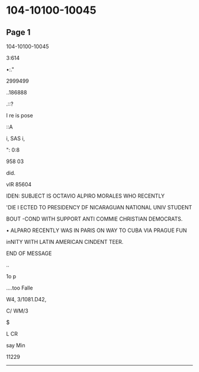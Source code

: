 # 104-10100-10045

## Page 1

104-10100-10045

3:614

•:."

2999499

..186888

.::?

I re is pose

::A

i, SAS i,

": 0:8

958 03

did.

vIR 85604

IDEN: SUBJECT IS OCTAVIO ALPIRO MORALES WHO RECENTLY

'DIE I ECTED TO PRESIDENCY DF NICARAGUAN NATIONAL UNIV STUDENT

BOUT -COND WITH SUPPORT ANTI COMMIE CHRISTIAN DEMOCRATS.

• ALPARO RECENTLY WAS IN PARIS ON WAY TO CUBA VIA PRAGUE FUN

inNITY WITH LATIN AMERICAN CINDENT TEER.

END OF MESSAGE

..

1o p

....too Falle

W4, 3/1081.D42,

C/ WM/3

$

L CR

say Min

11229

---

